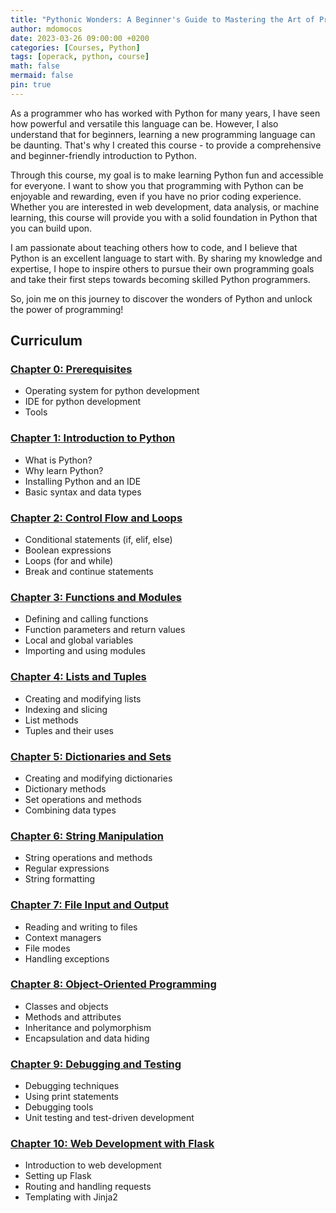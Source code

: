 ```yaml
---
title: "Pythonic Wonders: A Beginner's Guide to Mastering the Art of Programming with Python"
author: mdomocos
date: 2023-03-26 09:00:00 +0200
categories: [Courses, Python]
tags: [operack, python, course]
math: false
mermaid: false
pin: true
---
```


As a programmer who has worked with Python for many years, I have seen how powerful and versatile this language can be. However, I also understand that for beginners, learning a new programming language can be daunting. That's why I created this course - to provide a comprehensive and beginner-friendly introduction to Python.

Through this course, my goal is to make learning Python fun and accessible for everyone. I want to show you that programming with Python can be enjoyable and rewarding, even if you have no prior coding experience. Whether you are interested in web development, data analysis, or machine learning, this course will provide you with a solid foundation in Python that you can build upon.

I am passionate about teaching others how to code, and I believe that Python is an excellent language to start with. By sharing my knowledge and expertise, I hope to inspire others to pursue their own programming goals and take their first steps towards becoming skilled Python programmers.

So, join me on this journey to discover the wonders of Python and unlock the power of programming!


## Curriculum

### [Chapter 0: Prerequisites](/posts/pythonic-wonders-chapter-0-prerequisites/)
- Operating system for python development
- IDE for python development
- Tools

### [Chapter 1: Introduction to Python](/posts/pythonic-wonders-chapter-1-introduction-to-python/)
- What is Python?
- Why learn Python?
- Installing Python and an IDE
- Basic syntax and data types

### [Chapter 2: Control Flow and Loops](/posts/pythonic-wonders-chapter-2-control-flows-and-loops/)
- Conditional statements (if, elif, else)
- Boolean expressions
- Loops (for and while)
- Break and continue statements

### [Chapter 3: Functions and Modules](/posts/pythonic-wonders-chapter-3-functions-and-modules/)
- Defining and calling functions
- Function parameters and return values
- Local and global variables
- Importing and using modules

### [Chapter 4: Lists and Tuples](/posts/pythonic-wonders-chapter-4-lists-and-tuples/)
- Creating and modifying lists
- Indexing and slicing
- List methods
- Tuples and their uses

### [Chapter 5: Dictionaries and Sets](/posts/pythonic-wonders-chapter-5-dictionaries-and-sets/)
- Creating and modifying dictionaries
- Dictionary methods
- Set operations and methods
- Combining data types

### [Chapter 6: String Manipulation](/posts/pythonic-wonders-chapter-6-string-manipulation/)
- String operations and methods
- Regular expressions
- String formatting

### [Chapter 7: File Input and Output](/posts/pythonic-wonders-chapter-7-file-inputs-and-outputs/)
- Reading and writing to files
- Context managers
- File modes
- Handling exceptions

### [Chapter 8: Object-Oriented Programming](/posts/pythonic-wonders-chapter-8-object-oriented-programming/)
- Classes and objects
- Methods and attributes
- Inheritance and polymorphism
- Encapsulation and data hiding

### [Chapter 9: Debugging and Testing](/posts/pythonic-wonders-chapter-9-debugging-and-testing/)
- Debugging techniques
- Using print statements
- Debugging tools
- Unit testing and test-driven development

### [Chapter 10: Web Development with Flask](/posts/pythonic-wonders-chapter-10-web-development-with-flask/)
- Introduction to web development
- Setting up Flask
- Routing and handling requests
- Templating with Jinja2
